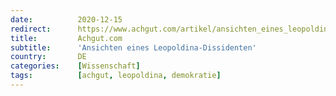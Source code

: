 ```yaml
---
date:          2020-12-15
redirect:      https://www.achgut.com/artikel/ansichten_eines_leopoldina_dissidenten
title:         Achgut.com
subtitle:      'Ansichten eines Leopoldina-Dissidenten'
country:       DE
categories:    [Wissenschaft]
tags:          [achgut, leopoldina, demokratie]
---
```

